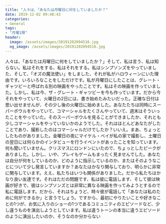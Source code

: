 ```yaml
---
title: "人々は、「あなたは月曜日に何をしていましたか？"
date: 2019-12-02 09:48:43
categories:
- General
tags:
- "月曜1限"
header:
  image: /assets/images/20191202094516.jpg
  og_image: /assets/images/20191202094516.jpg
---
```


人々は、「あなたは月曜日に何をしていましたか？」そして、私は言う、私は知らない。私はそれをする、私はそれをする。私はシンプソンズをやっていました、そして、「オズの魔法使い」をしました、それが私がハロウィーンにいた理由です。いろいろなことをしただけです。私が月曜日にしたことは、グレート・ギャツビーと呼ばれる別の映画をやったことです。私はその映画を作っていました。しかし、私は今、ザ・グレート・ギャツビーを今も作っています。だから今それをやっていて、火曜日の2日には、書き始めたみたいだった。正確な日付は思い出せませんが、その少し後の火曜日に始めました。あなたたちは同時にスーパーボウルをやっていて、コマーシャルをたくさんやっていて、週末はそういったことをやっていた。そのスーパーボウルを見ることができましたか、それとも少しコマーシャルをやっていないかのようでした。それはほとんどあなたがしたことであり、撮影したのはコマーシャルだけでしたか？いいえ。まあ、ちょっとしたものがありました。金曜日の夜にマイケル・ベイが私の家で撮影し、土曜日の翌日には何らかのインタビューを行うイベントがあったことを知っています。何も聞いていません。クリスマスにロンドンにいたので、ちょっとしたピークがありました。しかし、いや、プレイもゲームもまったく見ませんでした。あなたは自分が何をしているのか、どのように指示しているのか、またはそのようなことについて少し発言していますか？あなたはかなり関与しており、明らかに非常に関与しています。ええ、私たちはいつも関係がありました。だから私たちはかなり良い友達です。それはただの問題です、私は彼に電話します、そして彼は映画が好きで、彼はシンプソンズとは非常に異なる映画を作ってみようとするので私に電話します。だから、それはちょうど、時々彼が電話して「あなたは私のために何ができるか」と言うでしょう。ですから、最初にやりたいことや好きなことの1つが、お気に入りのショーの1つであるコミュニティのエピソードなど、少し違うものを演出しようとしています。私は違うトーンの本当に違うエピソードのように演出したいのか、そうなのか分からない
